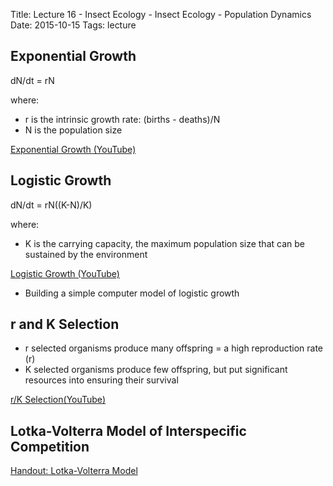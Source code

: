 Title: Lecture 16 - Insect Ecology - Insect Ecology - Population Dynamics
Date: 2015-10-15
Tags: lecture


<!---
A lecture on Semiochemicals originally scheduled for this time slot.
-->

## Exponential Growth

dN/dt = rN

where:

*  r is the intrinsic growth rate: (births - deaths)/N
*  N is the population size

[Exponential Growth (YouTube)](https://www.youtube.com/watch?v=c6pcRR5Uy6w)

## Logistic Growth

dN/dt = rN((K-N)/K)

where:

* K is the carrying capacity, the maximum population size that can be sustained by the environment

[Logistic Growth (YouTube)](https://www.youtube.com/watch?v=rXlyYFXyfIM)

* Building a simple computer model of logistic growth

## r and K Selection

* r selected organisms produce many offspring = a high reproduction rate (r)
* K selected organisms produce few offspring, but put significant resources into ensuring their survival

[r/K Selection(YouTube)](https://www.youtube.com/watch?v=Bu6ouKt9zhs)

## Lotka-Volterra Model of Interspecific Competition

[Handout: Lotka-Volterra Model]({filename}/pdfs/Lotka-Volterra-Model.html)
